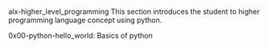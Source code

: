 alx-higher_level_programming
This section introduces the student to higher programming language concept using python.

0x00-python-hello_world:
Basics of python
